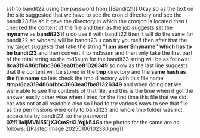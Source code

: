 ssh to bandit22 using the password from [[Bandit21]]
Okay so as the text on the site suggested that we have to see the cron.d directory and see the bandit23 file
so it gave the directory in which the cronjob is located 
then i checked the content of the file and then as the job suggests
set the **myname** as **bandit23**
if u do use it with bandit22 then it will do the same for bandit22
so whoami will be bandit23 u can try yourself
then after that the my target suggests that take the string
**"I am user $myname" which has to be bandit23**
and then convert it to md5sum and then only take the first part of the total string
so the md5sum for the bandit23 string will be as follows:
**8ca319486bfbbc3663ea0fbe81326349**
so now as the last line suggests that the content will be stored in the **tmp** directory and the **same hash as the file name**
so lets check the tmp directory with this file name 
**/tmp/8ca319486bfbbc3663ea0fbe81326349**
and when doing **cat** we were able to see the contents of that file.
and this is the time when it got the answer easily other wise when i tried for the first time this file that we did cat was not at all readable also so i had to try various ways to see that file as the permissions were only to bandit23 and whole tmp folder was not accessible by bandit22.
so the password **0Zf11ioIjMVN551jX3CmStKLYqjk54Ga**
the photos for the same are as follows:![[Pasted image 20250106102330.png]]
